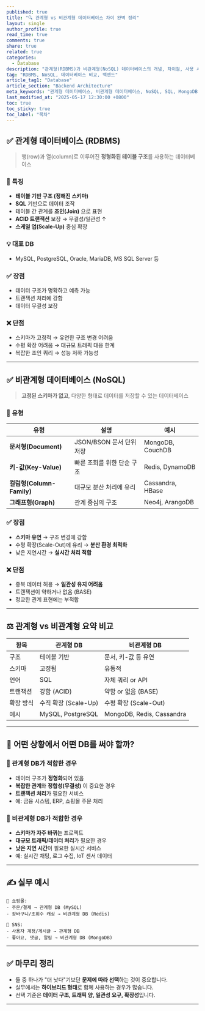 ```yaml
---
published: true
title: "🔍 관계형 vs 비관계형 데이터베이스 차이 완벽 정리"
layout: single
author_profile: true
read_time: true
comments: true
share: true
related: true
categories:
  - Database
description: "관계형(RDBMS)과 비관계형(NoSQL) 데이터베이스의 개념, 차이점, 사용 시기까지 완벽하게 정리한 블로그 포스트입니다."
tag: "RDBMS, NoSQL, 데이터베이스 비교, 백엔드"
article_tag1: "Database"
article_section: "Backend Architecture"
meta_keywords: "관계형 데이터베이스, 비관계형 데이터베이스, NoSQL, SQL, MongoDB, RDBMS"
last_modified_at: "2025-05-17 12:30:00 +0800"
toc: true
toc_sticky: true
toc_label: "목차"
---
```


## ✅ 관계형 데이터베이스 (RDBMS)

> 행(row)과 열(column)로 이루어진 **정형화된 테이블 구조**를 사용하는 데이터베이스

### 📌 특징

- **테이블 기반 구조 (정해진 스키마)**
- **SQL** 기반으로 데이터 조작
- 테이블 간 관계를 **조인(Join)** 으로 표현
- **ACID 트랜잭션** 보장 → 무결성/일관성 ↑
- **스케일 업(Scale-Up)** 중심 확장

### 💡 대표 DB

- MySQL, PostgreSQL, Oracle, MariaDB, MS SQL Server 등

### ✅ 장점

- 데이터 구조가 명확하고 예측 가능
- 트랜잭션 처리에 강함
- 데이터 무결성 보장

### ❌ 단점

- 스키마가 고정적 → 유연한 구조 변경 어려움
- 수평 확장 어려움 → 대규모 트래픽 대응 한계
- 복잡한 조인 쿼리 → 성능 저하 가능성

---

## ✅ 비관계형 데이터베이스 (NoSQL)

> **고정된 스키마가 없고**, 다양한 형태로 데이터를 저장할 수 있는 데이터베이스

### 📌 유형

| 유형 | 설명 | 예시 |
|------|------|------|
| **문서형(Document)** | JSON/BSON 문서 단위 저장 | MongoDB, CouchDB |
| **키-값(Key-Value)** | 빠른 조회를 위한 단순 구조 | Redis, DynamoDB |
| **컬럼형(Column-Family)** | 대규모 분산 처리에 유리 | Cassandra, HBase |
| **그래프형(Graph)** | 관계 중심의 구조 | Neo4j, ArangoDB |

### ✅ 장점

- **스키마 유연** → 구조 변경에 강함
- 수평 확장(Scale-Out)에 유리 → **분산 환경 최적화**
- 낮은 지연시간 → **실시간 처리 적합**

### ❌ 단점

- 중복 데이터 허용 → **일관성 유지 어려움**
- 트랜잭션이 약하거나 없음 (BASE)
- 정교한 관계 표현에는 부적합

---

## ⚖️ 관계형 vs 비관계형 요약 비교

| 항목 | 관계형 DB | 비관계형 DB |
|------|-----------|-------------|
| 구조 | 테이블 기반 | 문서, 키-값 등 유연 |
| 스키마 | 고정됨 | 유동적 |
| 언어 | SQL | 자체 쿼리 or API |
| 트랜잭션 | 강함 (ACID) | 약함 or 없음 (BASE) |
| 확장 방식 | 수직 확장 (Scale-Up) | 수평 확장 (Scale-Out) |
| 예시 | MySQL, PostgreSQL | MongoDB, Redis, Cassandra |

---

## 🤔 어떤 상황에서 어떤 DB를 써야 할까?

### 📌 관계형 DB가 적합한 경우

- 데이터 구조가 **정형화**되어 있음
- **복잡한 관계**와 **정합성(무결성)** 이 중요한 경우
- **트랜잭션 처리**가 필요한 서비스
- 예: 금융 시스템, ERP, 쇼핑몰 주문 처리

### 📌 비관계형 DB가 적합한 경우

- **스키마가 자주 바뀌는** 프로젝트
- **대규모 트래픽/데이터 처리**가 필요한 경우
- **낮은 지연 시간**이 필요한 실시간 서비스
- 예: 실시간 채팅, 로그 수집, IoT 센서 데이터

---

## ✍️ 실무 예시

```text
🛒 쇼핑몰:
- 주문/결제 → 관계형 DB (MySQL)
- 장바구니/조회수 캐싱 → 비관계형 DB (Redis)

📱 SNS:
- 사용자 계정/게시글 → 관계형 DB
- 좋아요, 댓글, 알림 → 비관계형 DB (MongoDB)
```

---

## ✅ 마무리 정리

- 둘 중 하나가 "더 낫다"기보단 **문제에 따라 선택**하는 것이 중요합니다.
- 실무에서는 **하이브리드 형태**로 함께 사용하는 경우가 많습니다.
- 선택 기준은 **데이터 구조, 트래픽 양, 일관성 요구, 확장성**입니다.

---
